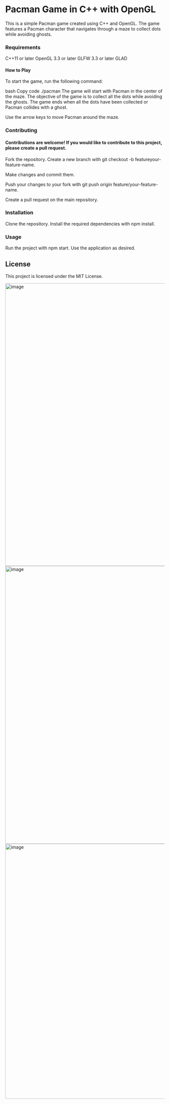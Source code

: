 # Pacman Game in C++ with OpenGL
This is a simple Pacman game created using C++ and OpenGL. The game features a Pacman character that navigates through a maze to collect dots while avoiding ghosts.

### Requirements
C++11 or later
OpenGL 3.3 or later
GLFW 3.3 or later
GLAD

#### How to Play
To start the game, run the following command:

bash
Copy code
./pacman
The game will start with Pacman in the center of the maze. The objective of the game is to collect all the dots while avoiding the ghosts. The game ends when all the dots have been collected or Pacman collides with a ghost.

Use the arrow keys to move Pacman around the maze.

### Contributing
#### Contributions are welcome! If you would like to contribute to this project, please create a pull request.

Fork the repository.
Create a new branch with git checkout -b featureyour-feature-name.

Make changes and commit them.

Push your changes to your fork with git push origin feature/your-feature-name.

Create a pull request on the main repository.

### Installation
Clone the repository.
Install the required dependencies with npm install.

### Usage
Run the project with npm start.
Use the application as desired.


## License
This project is licensed under the MIT License.


<img width="890" alt="image" src="https://user-images.githubusercontent.com/84312981/235746906-eb0c4480-fb76-4fbe-a33b-74a997125be3.png">



<img width="875" alt="image" src="https://user-images.githubusercontent.com/84312981/235747026-acf69452-48c3-4717-9c65-05251be1e654.png">



<img width="803" alt="image" src="https://user-images.githubusercontent.com/84312981/235747207-df236cdc-e986-4411-b129-fca7a16bc722.png">
